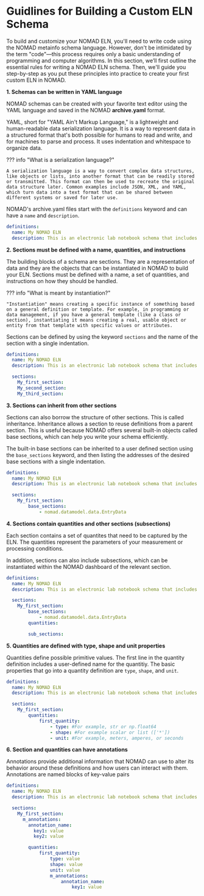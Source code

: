 <!-- ## Creating an Electronic Lab Notebook using Custom schema -->

# Guidlines for Building a Custom ELN Schema

To build and customize your NOMAD ELN, you'll need to write code using the NOMAD metainfo schema language. However, don't be intimidated by the term "code"—this process requires only a basic understanding of programming and computer algorithms.
In this section, we’ll first outline the essential rules for writing a NOMAD ELN schema. Then, we'll guide you step-by-step as you put these principles into practice to create your first custom ELN in NOMAD. 

**1. Schemas can be written in YAML language**

NOMAD schemas can be created with your favorite text editor using the YAML language and saved in the NOMAD **archive.yaml** format.

YAML, short for "YAML Ain't Markup Language," is a lightweight and human-readable data serialization language. It is a way to represent data in a structured format that's both possible for humans to read and write, and for machines to parse and process. It uses indentation and whitespace to organize data.

??? info "What is a serialization language?"

    A serialization language is a way to convert complex data structures, like objects or lists, into another format that can be readily stored or transmitted. This format can then be used to recreate the original data structure later. Common examples include JSON, XML, and YAML, which turn data into a text format that can be shared between different systems or saved for later use.

NOMAD's archive.yaml files start with the `definitions` keyword and can have a `name` and `description`.


```yaml
definitions:
  name: My NOMAD ELN
  description: This is an electronic lab notebook schema that includes several sections.
```


**2. Sections must be defined with a name, quantities, and instructions**

The building blocks of a schema are sections. They are a representation of data and they are the objects that can be instantiated in NOMAD to build your ELN. 
Sections must be defined with a name, a set of quantities, and instructions on how they should be handled. 

??? info "What is meant by instantiation?"

    "Instantiation" means creating a specific instance of something based on a general definition or template. For example, in programming or data management, if you have a general template (like a class or section), instantiating it means creating a real, usable object or entity from that template with specific values or attributes.

Sections can be defined by using the keyword `sections` and the name of the section with a single indentation.

```yaml
definitions:
  name: My NOMAD ELN
  description: This is an electronic lab notebook schema that includes several sections.

  sections:
    My_first_section:
    My_second_section:
    My_third_section:
```


**3. Sections can inherit from other sections**

Sections can also borrow the structure of other sections. This is called inheritance. Inheritance allows a section to reuse definitions from a parent section.
This is useful because NOMAD offers several built-in objects called base sections, which can help you write your schema efficiently.

The built-in base sections can be inherited to a user defined section using the `base_sections` keyword, and then listing the addresses of the desired base sections with a single indentation.

```yaml
definitions:
  name: My NOMAD ELN
  description: This is an electronic lab notebook schema that includes several sections.

  sections:
    My_first_section:
        base_sections:
            - nomad.datamodel.data.EntryData
```

**4. Sections contain quantities and other sections (subsections)**

Each section contains a set of quantites that need to be captured by the ELN. The quantities represent the parameters of your measurement or processing conditions.

In addition, sections can also include subsections, which can be instantiated within the NOMAD dashboard of the relevant section.

```yaml
definitions:
  name: My NOMAD ELN
  description: This is an electronic lab notebook schema that includes several sections.

  sections:
    My_first_section:
        base_sections:
            - nomad.datamodel.data.EntryData
        quantities:

        sub_sections:
```

**5. Quantities are defined with type, shape and unit properties**

Quantities define possible primitive values. The first line in the quantity definition includes a user-defined name for the quantitiy. The basic properties that go into a quantity definition are `type`, `shape`, and `unit`.

```yaml
definitions:
  name: My NOMAD ELN
  description: This is an electronic lab notebook schema that includes several sections.

  sections:
    My_first_section:
        quantities:
            first_quantity:
                - type: #For example, str or np.float64
                - shape: #For example scalar or list (['*'])
                - unit: #For example, meters, amperes, or seconds
```


**6. Section and quantities can have annotations**

 Annotations provide additional information that NOMAD can use to alter its behavior around these definitions and how users can interact with them. Annotations are named blocks of key-value pairs

```yaml
definitions:
  name: My NOMAD ELN
  description: This is an electronic lab notebook schema that includes several sections.

  sections:
    My_first_section:
      m_annotations:
        annotation_name:
          key1: value
          key2: value

        quantities:
            first_quantity:
                type: value
                shape: value
                unit: value
                m_annotations:
                    annotation_name:
                        key1: value
```




